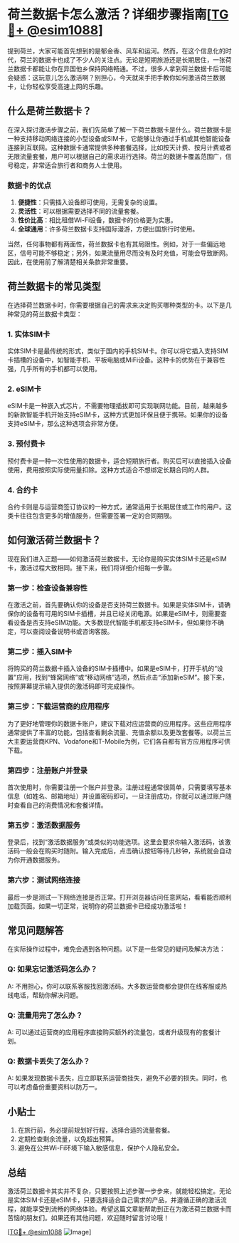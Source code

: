 # 荷兰数据卡怎么激活？详细步骤指南[[TG💪+ @esim1088](https://t.me/s/esim1088)]

提到荷兰，大家可能首先想到的是郁金香、风车和运河。然而，在这个信息化的时代，荷兰的数据卡也成了不少人的关注点。无论是短期旅游还是长期居住，一张荷兰数据卡都能让你在异国他乡保持网络畅通。不过，很多人拿到荷兰数据卡后可能会疑惑：这玩意儿怎么激活啊？别担心，今天就来手把手教你如何激活荷兰数据卡，让你轻松享受高速上网的乐趣。

## 什么是荷兰数据卡？

在深入探讨激活步骤之前，我们先简单了解一下荷兰数据卡是什么。荷兰数据卡是一种支持移动网络连接的小型设备或SIM卡，它能够让你通过手机或其他智能设备连接到互联网。这种数据卡通常提供多种套餐选择，比如按天计费、按月计费或者无限流量套餐，用户可以根据自己的需求进行选择。荷兰的数据卡覆盖范围广，信号稳定，非常适合旅行者和商务人士使用。

### 数据卡的优点

1. **便捷性**：只需插入设备即可使用，无需复杂的设置。
2. **灵活性**：可以根据需要选择不同的流量套餐。
3. **性价比高**：相比租借Wi-Fi设备，数据卡的价格更为实惠。
4. **全球通用**：许多荷兰数据卡支持国际漫游，方便出国旅行时使用。

当然，任何事物都有两面性，荷兰数据卡也有其局限性。例如，对于一些偏远地区，信号可能不够稳定；另外，如果流量用尽而没有及时充值，可能会导致断网。因此，在使用前了解清楚相关条款非常重要。

## 荷兰数据卡的常见类型

在选择荷兰数据卡时，你需要根据自己的需求来决定购买哪种类型的卡。以下是几种常见的荷兰数据卡类型：

### 1. 实体SIM卡

实体SIM卡是最传统的形式，类似于国内的手机SIM卡。你可以将它插入支持SIM卡插槽的设备中，如智能手机、平板电脑或MiFi设备。这种卡的优势在于兼容性强，几乎所有的手机都可以使用。

### 2. eSIM卡

eSIM卡是一种嵌入式芯片，不需要物理插拔即可实现联网功能。目前，越来越多的新款智能手机开始支持eSIM卡，这种方式更加环保且便于携带。如果你的设备支持eSIM卡，那么这种选项会非常方便。

### 3. 预付费卡

预付费卡是一种一次性使用的数据卡，适合短期旅行者。购买后可以直接插入设备使用，费用按照实际使用量扣除。这种方式适合不想绑定长期合同的人群。

### 4. 合约卡

合约卡则是与运营商签订协议的一种方式，通常适用于长期居住或工作的用户。这类卡往往包含更多的增值服务，但需要签署一定的合同期限。

## 如何激活荷兰数据卡？

现在我们进入正题——如何激活荷兰数据卡。无论你是购买实体SIM卡还是eSIM卡，激活过程大致相同。接下来，我们将详细介绍每一步骤。

### 第一步：检查设备兼容性

在激活之前，首先要确认你的设备是否支持荷兰数据卡。如果是实体SIM卡，请确保你的设备有可用的SIM卡插槽，并且已经关闭电源。如果是eSIM卡，则需要查看设备是否支持eSIM功能。大多数现代智能手机都支持eSIM卡，但如果你不确定，可以查阅设备说明书或咨询客服。

### 第二步：插入SIM卡

将购买的荷兰数据卡插入设备的SIM卡插槽中。如果是eSIM卡，打开手机的“设置”应用，找到“蜂窝网络”或“移动网络”选项，然后点击“添加新eSIM”。接下来，按照屏幕提示输入提供的激活码即可完成操作。

### 第三步：下载运营商的应用程序

为了更好地管理你的数据卡账户，建议下载对应运营商的应用程序。这些应用程序通常提供了丰富的功能，包括查看剩余流量、充值余额以及更改套餐等。以荷兰三大主要运营商KPN、Vodafone和T-Mobile为例，它们各自都有官方应用程序可供下载。

### 第四步：注册账户并登录

首次使用时，你需要注册一个账户并登录。注册过程通常很简单，只需要填写基本信息（如姓名、邮箱地址）并设置密码即可。一旦注册成功，你就可以通过账户随时查看自己的消费情况和套餐详情。

### 第五步：激活数据服务

登录后，找到“激活数据服务”或类似的功能选项。这里会要求你输入激活码，该激活码一般会在购买时随附。输入完成后，点击确认按钮等待几秒钟，系统就会自动为你开通数据服务。

### 第六步：测试网络连接

最后一步是测试一下网络连接是否正常。打开浏览器访问任意网站，看看能否顺利加载页面。如果一切正常，说明你的荷兰数据卡已经成功激活啦！

## 常见问题解答

在实际操作过程中，难免会遇到各种问题。以下是一些常见的疑问及解决方法：

### Q: 如果忘记激活码怎么办？
A: 不用担心，你可以联系客服找回激活码。大多数运营商都会提供在线客服或热线电话，帮助你解决问题。

### Q: 流量用完了怎么办？
A: 可以通过运营商的应用程序直接购买额外的流量包，或者升级现有的套餐计划。

### Q: 数据卡丢失了怎么办？
A: 如果发现数据卡丢失，应立即联系运营商挂失，避免不必要的损失。同时，也可以考虑备份重要资料以防万一。

## 小贴士

1. 在旅行前，务必提前规划好行程，选择合适的流量套餐。
2. 定期检查剩余流量，以免超出预算。
3. 避免在公共Wi-Fi环境下输入敏感信息，保护个人隐私安全。

## 总结

激活荷兰数据卡其实并不复杂，只要按照上述步骤一步步来，就能轻松搞定。无论是实体SIM卡还是eSIM卡，只要选择适合自己需求的产品，并遵循正确的激活流程，就能享受到流畅的网络体验。希望这篇文章能帮助到正在为激活荷兰数据卡而苦恼的朋友们。如果还有其他问题，欢迎随时留言讨论哦！

[[TG💪+ @esim1088](https://t.me/s/esim1088) ![Image](https://i.postimg.cc/4NQfJmqS/Snipaste-2025-05-13-00-14-12.png)]